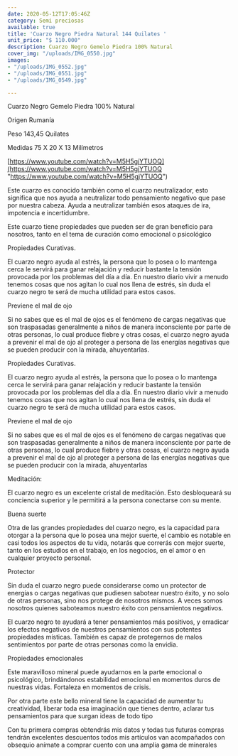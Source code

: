 ```yaml
---
date: 2020-05-12T17:05:46Z
category: Semi preciosas
available: true
title: 'Cuarzo Negro Piedra Natural 144 Quilates '
unit_price: "$ 110.000"
description: Cuarzo Negro Gemelo Piedra 100% Natural
cover_img: "/uploads/IMG_0550.jpg"
images:
- "/uploads/IMG_0552.jpg"
- "/uploads/IMG_0551.jpg"
- "/uploads/IMG_0549.jpg"

---
```

Cuarzo Negro Gemelo Piedra 100% Natural

Origen Rumanía 

Peso 143,45 Quilates

Medidas 75 X 20 X 13 Milímetros 

[https://www.youtube.com/watch?v=M5H5gjYTUOQ](https://www.youtube.com/watch?v=M5H5gjYTUOQ "https://www.youtube.com/watch?v=M5H5gjYTUOQ")

Este cuarzo es conocido también como el cuarzo neutralizador, esto significa que nos ayuda a neutralizar todo pensamiento negativo que pase por nuestra cabeza. Ayuda a neutralizar también esos ataques de ira, impotencia e incertidumbre. 

Este cuarzo tiene propiedades que pueden ser de gran beneficio para nosotros, tanto en el tema de curación como emocional o psicológico

Propiedades Curativas. 

El cuarzo negro ayuda al estrés, la persona que lo posea o lo mantenga cerca le servirá para ganar relajación y reducir bastante la tensión provocada por los problemas del día a día. En nuestro diario vivir a menudo tenemos cosas que nos agitan lo cual nos llena de estrés, sin duda el cuarzo negro te será de mucha utilidad para estos casos. 

Previene el mal de ojo

Si no sabes que es el mal de ojos es el fenómeno de cargas negativas que son traspasadas generalmente a niños de manera inconsciente por parte de otras personas, lo cual produce fiebre y otras cosas, el cuarzo negro ayuda a prevenir el mal de ojo al proteger a persona de las energías negativas que se pueden producir con la mirada, ahuyentarlas.

Propiedades Curativas. 

El cuarzo negro ayuda al estrés, la persona que lo posea o lo mantenga cerca le servirá para ganar relajación y reducir bastante la tensión provocada por los problemas del día a día. En nuestro diario vivir a menudo tenemos cosas que nos agitan lo cual nos llena de estrés, sin duda el cuarzo negro te será de mucha utilidad para estos casos. 

Previene el mal de ojo

Si no sabes que es el mal de ojos es el fenómeno de cargas negativas que son traspasadas generalmente a niños de manera inconsciente por parte de otras personas, lo cual produce fiebre y otras cosas, el cuarzo negro ayuda a prevenir el mal de ojo al proteger a persona de las energías negativas que se pueden producir con la mirada, ahuyentarlas

Meditación:

El cuarzo negro es un excelente cristal de meditación. Esto desbloqueará su conciencia superior y le permitirá a la persona conectarse con su mente.

Buena suerte

Otra de las grandes propiedades del cuarzo negro, es la capacidad para otorgar a la persona que lo posea una mejor suerte, el cambio es notable en casi todos los aspectos de tu vida, notarás que correrás con mejor suerte, tanto en los estudios en el trabajo, en los negocios, en el amor o en cualquier proyecto personal.

Protector

Sin duda el cuarzo negro puede considerarse como un protector de energías o cargas negativas que pudiesen sabotear nuestro éxito, y no solo de otras personas, sino nos protege de nosotros mismos. A veces somos nosotros quienes saboteamos nuestro éxito con pensamientos negativos.

El cuarzo negro te ayudará a tener pensamientos más positivos, y erradicar los efectos negativos de nuestros pensamientos con sus potentes propiedades místicas. También es capaz de protegernos de malos sentimientos por parte de otras personas como la envidia. 

Propiedades emocionales 

Este maravilloso mineral puede ayudarnos en la parte emocional o psicológico, brindándonos estabilidad emocional en momentos duros de nuestras vidas. Fortaleza en momentos de crisis.

Por otra parte este bello mineral tiene la capacidad de aumentar tu creatividad, liberar toda esa imaginación que tienes dentro, aclarar tus pensamientos para que surgan ideas de todo tipo

Con tu primera compras obtendrás mis datos y todas tus futuras compras tendrán excelentes descuentos todos mis artículos van acompañados con obsequio anímate a comprar cuento con una amplia gama de minerales